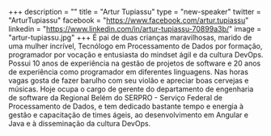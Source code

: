 +++
description = ""
title = "Artur Tupiassu"
type = "new-speaker"
twitter = "ArturTupiassu"
facebook = "https://www.facebook.com/artur.tupiassu"
linkedin = "https://www.linkedin.com/in/artur-tupiassu-70899a3b/"
image = "artur-tupiassu.jpg"
+++
É pai de duas crianças maravilhosas, marido de uma mulher incrível, Tecnólogo em Processamento de Dados por formação, programador por vocação e entusiasta do mindset ágil e da cultura DevOps. Possui 10 anos de experiência na gestão de projetos de software e 20 anos de experiência como programador em diferentes linguagens. Nas horas vagas gosta de fazer barulho com seu violão e apreciar boas cervejas e músicas. Hoje ocupa o cargo de gerente do departamento de engenharia de software da Regional Belém do SERPRO - Serviço Federal de Processamento de Dados, e tem dedicado bastante tempo e energia à gestão e capacitação de times ágeis, ao desenvolvimento em Angular e Java e à disseminação da cultura DevOps.